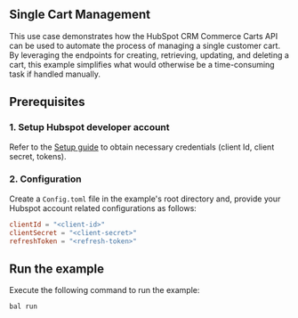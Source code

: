 ## Single Cart Management

This use case demonstrates how the HubSpot CRM Commerce Carts API can be used to automate the process of managing a single customer cart. By leveraging the endpoints for creating, retrieving, updating, and deleting a cart, this example simplifies what would otherwise be a time-consuming task if handled manually.

## Prerequisites

### 1. Setup Hubspot developer account

Refer to the [Setup guide](https://github.com/module-ballerinax-hubspot.crm.commerce.carts/tree/main/ballerina/Package.md#setup-guide) to obtain necessary credentials (client Id, client secret, tokens).

### 2. Configuration

Create a `Config.toml` file in the example's root directory and, provide your Hubspot account related configurations as follows:

```toml
clientId = "<client-id>"
clientSecret = "<client-secret>"
refreshToken = "<refresh-token>"
```

## Run the example

Execute the following command to run the example:

```bash
bal run
```